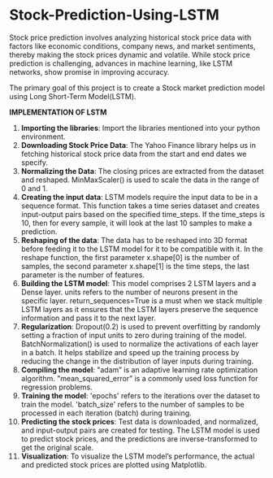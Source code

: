 # Stock-Prediction-Using-LSTM
Stock price prediction involves analyzing historical stock price data with factors like economic conditions, company news, and market sentiments, thereby making the stock prices dynamic and volatile. While stock price prediction is challenging, advances in machine learning, like LSTM networks, show promise in improving accuracy.

The primary goal of this project is to create a Stock market prediction model using Long Short-Term Model(LSTM).

**IMPLEMENTATION OF LSTM**

1. **Importing the libraries**: Import the libraries mentioned into your python environment.
2. **Downloading Stock Price Data**: The Yahoo Finance library helps us in fetching historical stock price data from the start and end dates we specify.
3. **Normalizing the Data**: The closing prices are extracted from the dataset and reshaped. MinMaxScaler() is used to scale the data in the range of 0 and 1.
4. **Creating the input data**: LSTM models require the input data to be in a sequence format. This function takes a time series dataset and creates input-output pairs based on the specified time_steps. If the time_steps is 10, then for every sample, it will look at the last 10 samples to make a prediction.
5. **Reshaping of the data**: The data has to be reshaped into 3D format before feeding it to the LSTM model for it to be compatible with it. In the reshape function, the first parameter x.shape[0] is the number of samples, the second parameter x.shape[1] is the time steps, the last parameter is the number of features.
6. **Building the LSTM model**: This model comprises 2 LSTM layers and a Dense layer.
units refers to the number of neurons present in the specific layer. return_sequences=True is a must when we stack multiple LSTM layers as it ensures that the LSTM layers preserve the sequence information and pass it to the next layer.
7. **Regularization**: Dropout(0.2) is used to prevent overfitting by randomly setting a fraction of input units to zero during training of the model. BatchNormalization() is used to normalize the activations of each layer in a batch. It helps stabilize and speed up the training process by reducing the change in the distribution of layer inputs during training.
8. **Compiling the model**: "adam” is an adaptive learning rate optimization algorithm. "mean_squared_error” is a commonly used loss function for regression problems.
9. **Training the model**: 'epochs' refers to the iterations over the dataset to train the model. 'batch_size' refers to the number of samples to be processed in each iteration (batch) during training.
10. **Predicting the stock prices**: Test data is downloaded, and normalized, and input-output pairs are created for testing. The LSTM model is used to predict stock prices, and the predictions are inverse-transformed to get the original scale.
11. **Visualization**: To visualize the LSTM model’s performance, the actual and predicted stock prices are plotted using Matplotlib.
